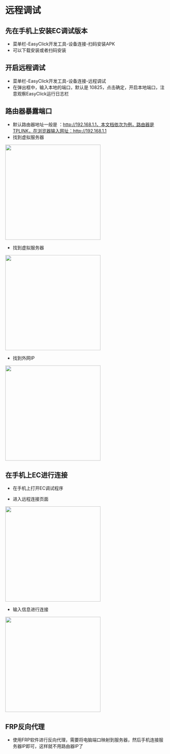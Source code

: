 
# 远程调试

## 先在手机上安装EC调试版本

- 菜单栏-EasyClick开发工具-设备连接-扫码安装APK
- 可以下载安装或者扫码安装

## 开启远程调试
- 菜单栏-EasyClick开发工具-设备连接-远程调试
- 在弹出框中，输入本地的端口，默认是 10825，点击确定，开启本地端口，注意观察EasyClick运行日志栏

## 路由器暴露端口

- 默认路由器地址一般是 ：http://192.168.1.1，本文档依次为例，路由器是TPLINK，在浏览器输入网址：http://192.168.1.1
- 找到虚拟服务器

<img src='zh-cn/images/remote_1.png' width='300' >

- 找到虚拟服务器

<img src='zh-cn/images/remote_2.png' width='300' >

- 找到外网IP

<img src='zh-cn/images/remote_3.png' width='300' >

## 在手机上EC进行连接
- 在手机上打开EC调试程序

- 进入远程连接页面 

<img src='/zh-cn/images/remote_5.png' width='300' >



- 输入信息进行连接 

<img src='/zh-cn/images/remote_6.png' width='300' >


## FRP反向代理
- 使用FRP软件进行反向代理，需要将电脑端口映射到服务器，然后手机连接服务器IP即可，这样就不用路由器IP了